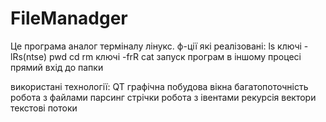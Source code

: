# FileManadger

Це програма аналог терміналу лінукс.
ф-ції які реалізовані:
  ls ключі -lRs(ntse)
  pwd
  cd
  rm ключі -frR
  cat
  запуск програм в іншому процесі
  прямий вхід до папки

використані технології:
  QT
  графічна побудова вікна
  багатопоточність
  робота з файлами
  парсинг стрічки
  робота з івентами
  рекурсія
  вектори
  текстові потоки
  
